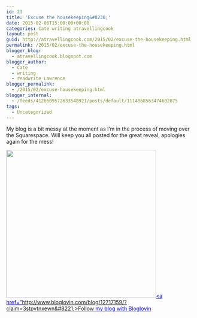 ```yaml
---
id: 21
title: 'Excuse the housekeeping&#8230;'
date: 2015-02-06T15:00:00+00:00
categories: Cate writing atravellingcook
layout: post
guid: http://atravellingcook.com/2015/02/excuse-the-housekeeping.html
permalink: /2015/02/excuse-the-housekeeping.html
blogger_blog:
  - atravellingcook.blogspot.com
blogger_author:
  - Cate
  - writing
  - readwrite Lawrence
blogger_permalink:
  - /2015/02/excuse-housekeeping.html
blogger_internal:
  - /feeds/4126609572633548921/posts/default/1114868563474602875
tags:
  - Uncategorized
---
```

My blog is a bit messy at the moment as I&#8217;m in the process of moving over the Squarespace. Will keep you all posted for the great reveal, apologies again for the mess!


  <a href="http://3.bp.blogspot.com/-pOZ-Cy0M9jw/VNTI2f5SpII/AAAAAAAAKmw/8NTL2P5p-wk/s1600/image7.jpg" ><img border="0" src="http://3.bp.blogspot.com/-pOZ-Cy0M9jw/VNTI2f5SpII/AAAAAAAAKmw/8NTL2P5p-wk/s1600/image7.jpg" height="395" width="400" /></a><span style="color: #0000ee;"><u><a href=&#8221;http://www.bloglovin.com/blog/12717159/?claim=3stpvtnxewn&#8221;>Follow my blog with Bloglovin</a></u>
